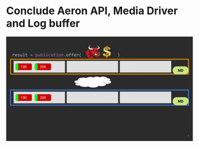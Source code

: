 # Conclude Aeron API, Media Driver and Log buffer

<p align="center">
  <img src="/img/All together 3.gif">
</p>
